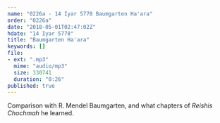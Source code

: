 ```yaml
---
name: "0226a - 14 Iyar 5778 Baumgarten Ha'ara"
order: "0226a"
date: "2018-05-01T02:47:02Z"
hdate: "14 Iyar 5778"
title: "Baumgarten Ha'ara"
keywords: []
file:
- ext: ".mp3"
  mime: "audio/mp3"
  size: 330741
  duration: "0:26"
published: true
---
```

Comparison with R. Mendel Baumgarten, and what chapters of _Reishis Chochmah_ he learned.

